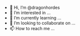 - 👋 Hi, I’m @dragonhordes
- 👀 I’m interested in ...
- 🌱 I’m currently learning ...
- 💞️ I’m looking to collaborate on ...
- 📫 How to reach me ...

<!---
dragonhordes/dragonhordes is a ✨ special ✨ repository because its `README.md` (this file) appears on your GitHub profile.
You can click the Preview link to take a look at your changes.
--->
